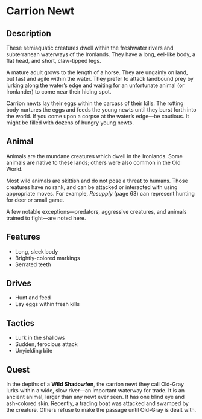 # Carrion Newt

## Description
These semiaquatic creatures dwell within the freshwater rivers and subterranean waterways of the Ironlands. They have a long, eel-like body, a flat head, and short, claw-tipped legs.

A mature adult grows to the length of a horse. They are ungainly on land, but fast and agile within the water. They prefer to attack landbound prey by lurking along the water’s edge and waiting for an unfortunate animal (or Ironlander) to come near their hiding spot.

Carrion newts lay their eggs within the carcass of their kills. The rotting body nurtures the eggs and feeds the young newts until they burst forth into the world. If you come upon a corpse at the water’s edge—be cautious. It might be filled with dozens of hungry young newts.

## Animal
Animals are the mundane creatures which dwell in the Ironlands. Some animals are native to these lands; others were also common in the Old World.

Most wild animals are skittish and do not pose a threat to humans. Those creatures have no rank, and can be attacked or interacted with using appropriate moves. For example, *Resupply* (page 63) can represent hunting for deer or small game.

A few notable exceptions—predators, aggressive creatures, and animals trained to fight—are noted here.

## Features
 - Long, sleek body
 - Brightly-colored markings
 - Serrated teeth

## Drives
 - Hunt and feed
 - Lay eggs within fresh kills

## Tactics
 - Lurk in the shallows
 - Sudden, ferocious attack
 - Unyielding bite

## Quest
In the depths of a **Wild Shadowfen**, the carrion newt they call Old-Gray lurks within a wide, slow river—an important waterway for trade. It is an ancient animal, larger than any newt ever seen. It has one blind eye and ash-colored skin. Recently, a trading boat was attacked and swamped by the creature. Others refuse to make the passage until Old-Gray is dealt with.




